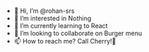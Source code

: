 - 👋 Hi, I’m @rohan-srs
- 👀 I’m interested in Nothing
- 🌱 I’m currently learning to React
- 💞️ I’m looking to collaborate on Burger menu
- 📫 How to reach me?  Call Cherry!🍒

<!---
rohan-srs/rohan-srs is a ✨ special ✨ repository because its `README.md` (this file) appears on your GitHub profile.
You can click the Preview link to take a look at your changes.
--->
